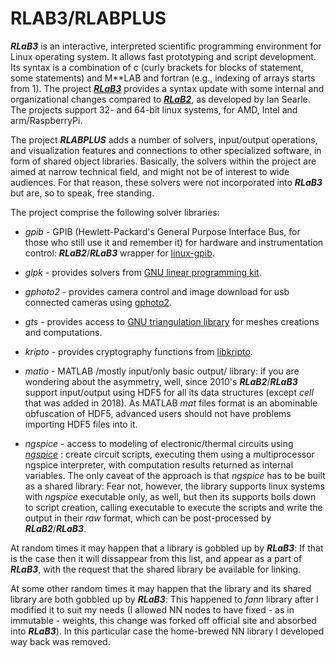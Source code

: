 # RLAB3/RLABPLUS

**_RLaB3_** is an interactive, interpreted scientific programming environment for Linux operating system. 
It allows fast prototyping and script development. 
Its syntax is a combination of c (curly brackets for blocks of statement, some statements) and M**LAB and fortran (e.g., indexing of arrays starts from 1).
The project 
[**_RLaB3_**](https://sourceforge.net/projects/rlabplus) 
provides a syntax update with some internal and organizational changes compared to 
[**_RLaB2_**](https://rlab.sourceforge.net), as developed by Ian Searle.
The projects support 32- and 64-bit linux systems, for AMD, Intel and arm/RaspberryPi.

The project **_RLABPLUS_** adds a number of solvers, input/output operations, and visualization features and connections to other specialized software,
in form of shared object libraries.
Basically, the solvers within the project are aimed at narrow technical field, and might not be of interest to wide audiences. 
For that reason, these solvers were not incorporated into **_RLaB3_** but are, so to speak, free standing.

The project comprise the following solver libraries:

- _gpib_ - GPIB (Hewlett-Packard's General Purpose Interface Bus, for those who still use it and remember it)
for hardware and instrumentation control: **_RLaB2_**/**_RLaB3_** wrapper for [linux-gpib](https://sourceforge.net/projects/linux-gpib).

- _glpk_ - provides solvers from [GNU linear programming kit](https://www.gnu.org/software/glpk).

- _gphoto2_ - provides camera control and image download for usb connected cameras using [gphoto2](http://gphoto.org).

- _gts_ - provides access to [GNU triangulation library](https://gts.sourceforge.net) for meshes creations and computations.

- _kripto_ - provides cryptography functions from [libkripto](https://github.com/LightBit/libkripto).

- _matio_ - MATLAB /mostly input/only basic output/ library: if you are wondering about the asymmetry, well, since 2010's **_RLaB2_**/**_RLaB3_**
support input/output using HDF5 for all its data structures (except _cell_ that was added in 2018).
As MATLAB _mat_ files format is an abominable obfuscation of HDF5, advanced users should not have problems importing HDF5 files into it.

- _ngspice_ - access to modeling of electronic/thermal circuits using [_ngspice_](https://sourceforge.net/projects/ngspice) : create circuit scripts, executing them using a multiprocessor ngspice interpreter, with computation results returned as internal variables. The only caveat of the approach is that _ngspice_ has to be built as a shared library: Fear not, however, the library supports linux systems with _ngspice_ executable only, as well, but then its supports boils down to script creation, calling executable to execute the scripts and write the output in their _raw_ format, which can be post-processed by **_RLaB2_**/**_RLaB3_**.


At random times it may happen that a library is gobbled up by **_RLaB3_**: If that is the case then it will dissappear from this list, and appear as a part of **_RLaB3_**, with the request that the shared library be available for linking.

At some other random times it may happen that the library and its shared library are both gobbled up by **_RLaB3_**: This happened to _fann_ library after I modified it to suit my needs (I allowed NN nodes to have fixed - as in immutable - weights, this change was forked off official site and absorbed into **_RLaB3_**). In this particular case the home-brewed NN library I developed way back was removed.
